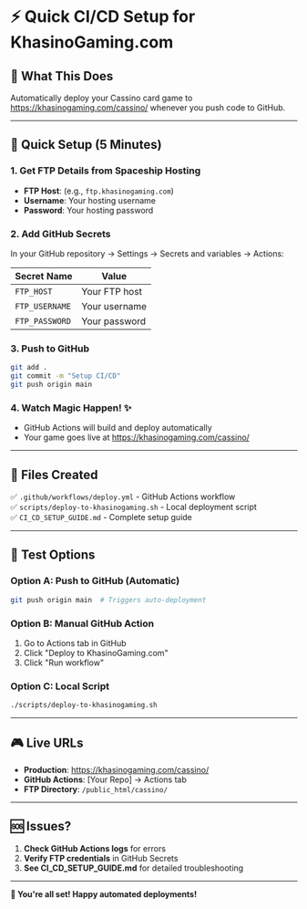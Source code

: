 # ⚡ Quick CI/CD Setup for KhasinoGaming.com

## 🎯 What This Does
Automatically deploy your Cassino card game to https://khasinogaming.com/cassino/ whenever you push code to GitHub.

---

## 🚀 Quick Setup (5 Minutes)

### 1. Get FTP Details from Spaceship Hosting
- **FTP Host**: (e.g., `ftp.khasinogaming.com`)
- **Username**: Your hosting username
- **Password**: Your hosting password

### 2. Add GitHub Secrets
In your GitHub repository → Settings → Secrets and variables → Actions:

| Secret Name | Value |
|-------------|-------|
| `FTP_HOST` | Your FTP host |
| `FTP_USERNAME` | Your username |
| `FTP_PASSWORD` | Your password |

### 3. Push to GitHub
```bash
git add .
git commit -m "Setup CI/CD"
git push origin main
```

### 4. Watch Magic Happen! ✨
- GitHub Actions will build and deploy automatically
- Your game goes live at https://khasinogaming.com/cassino/

---

## 📁 Files Created

✅ `.github/workflows/deploy.yml` - GitHub Actions workflow  
✅ `scripts/deploy-to-khasinogaming.sh` - Local deployment script  
✅ `CI_CD_SETUP_GUIDE.md` - Complete setup guide  

---

## 🧪 Test Options

### Option A: Push to GitHub (Automatic)
```bash
git push origin main  # Triggers auto-deployment
```

### Option B: Manual GitHub Action
1. Go to Actions tab in GitHub
2. Click "Deploy to KhasinoGaming.com"
3. Click "Run workflow"

### Option C: Local Script
```bash
./scripts/deploy-to-khasinogaming.sh
```

---

## 🎮 Live URLs

- **Production**: https://khasinogaming.com/cassino/
- **GitHub Actions**: [Your Repo] → Actions tab
- **FTP Directory**: `/public_html/cassino/`

---

## 🆘 Issues?

1. **Check GitHub Actions logs** for errors
2. **Verify FTP credentials** in GitHub Secrets
3. **See CI_CD_SETUP_GUIDE.md** for detailed troubleshooting

---

**🎊 You're all set! Happy automated deployments!**
